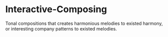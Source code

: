 # Interactive-Composing
Tonal compositions that creates harmonious melodies to existed harmony, or interesting company patterns to existed melodies.
